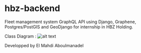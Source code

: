 # hbz-backend
Fleet management system GraphQL API using Django, Graphene, Postgres/PostGIS and GeoDjango for internship in HBZ Holding.

Class Diagram : 
![alt text](https://github.com/ElMahdiAboulmanadel/hbz-backend/blob/master/HBZ%20-%20Conception.png)


Developped by El Mahdi Aboulmanadel
